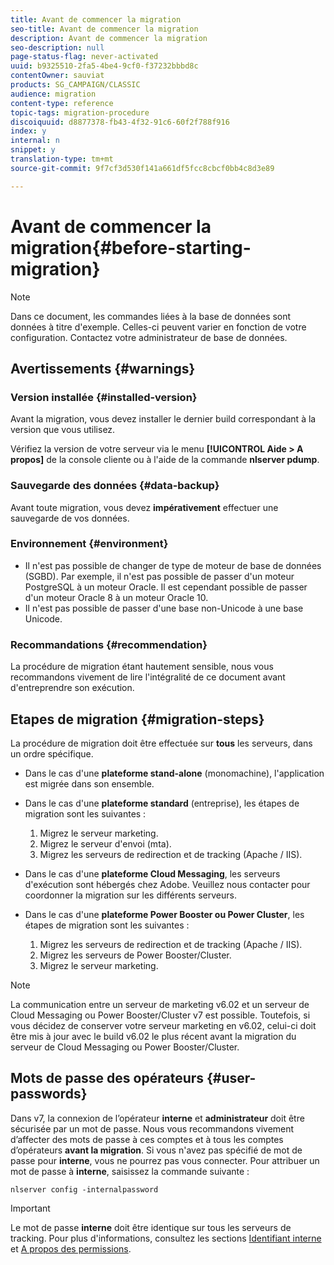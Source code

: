 ```yaml
---
title: Avant de commencer la migration
seo-title: Avant de commencer la migration
description: Avant de commencer la migration
seo-description: null
page-status-flag: never-activated
uuid: b9325510-2fa5-4be4-9cf0-f37232bbbd8c
contentOwner: sauviat
products: SG_CAMPAIGN/CLASSIC
audience: migration
content-type: reference
topic-tags: migration-procedure
discoiquuid: d8877378-fb43-4f32-91c6-60f2f788f916
index: y
internal: n
snippet: y
translation-type: tm+mt
source-git-commit: 9f7cf3d530f141a661df5fcc8cbcf0bb4c8d3e89

---
```



# Avant de commencer la migration{#before-starting-migration}

>[!NOTE]
>
>Dans ce document, les commandes liées à la base de données sont données à titre d&#39;exemple. Celles-ci peuvent varier en fonction de votre configuration. Contactez votre administrateur de base de données.

## Avertissements {#warnings}

### Version installée {#installed-version}

Avant la migration, vous devez installer le dernier build correspondant à la version que vous utilisez.

Vérifiez la version de votre serveur via le menu **[!UICONTROL Aide > A propos]** de la console cliente ou à l&#39;aide de la commande **nlserver pdump**.

### Sauvegarde des données {#data-backup}

Avant toute migration, vous devez **impérativement** effectuer une sauvegarde de vos données.

### Environnement {#environment}

* Il n&#39;est pas possible de changer de type de moteur de base de données (SGBD). Par exemple, il n&#39;est pas possible de passer d&#39;un moteur PostgreSQL à un moteur Oracle. Il est cependant possible de passer d&#39;un moteur Oracle 8 à un moteur Oracle 10.
* Il n&#39;est pas possible de passer d&#39;une base non-Unicode à une base Unicode.

### Recommandations {#recommendation}

La procédure de migration étant hautement sensible, nous vous recommandons vivement de lire l&#39;intégralité de ce document avant d&#39;entreprendre son exécution.

## Etapes de migration {#migration-steps}

La procédure de migration doit être effectuée sur **tous** les serveurs, dans un ordre spécifique.

* Dans le cas d&#39;une **plateforme stand-alone** (monomachine), l&#39;application est migrée dans son ensemble.
* Dans le cas d&#39;une **plateforme standard** (entreprise), les étapes de migration sont les suivantes :

   1. Migrez le serveur marketing.
   1. Migrez le serveur d&#39;envoi (mta).
   1. Migrez les serveurs de redirection et de tracking (Apache / IIS).

* Dans le cas d&#39;une **plateforme Cloud Messaging**, les serveurs d&#39;exécution sont hébergés chez Adobe. Veuillez nous contacter pour coordonner la migration sur les différents serveurs.
* Dans le cas d&#39;une **plateforme Power Booster ou Power Cluster**, les étapes de migration sont les suivantes :

   1. Migrez les serveurs de redirection et de tracking (Apache / IIS).
   1. Migrez les serveurs de Power Booster/Cluster.
   1. Migrez le serveur marketing.

>[!NOTE]
>
>La communication entre un serveur de marketing v6.02 et un serveur de Cloud Messaging ou Power Booster/Cluster v7 est possible. Toutefois, si vous décidez de conserver votre serveur marketing en v6.02, celui-ci doit être mis à jour avec le build v6.02 le plus récent avant la migration du serveur de Cloud Messaging ou Power Booster/Cluster.

## Mots de passe des opérateurs {#user-passwords}

Dans v7, la connexion de l’opérateur **interne** et **administrateur** doit être sécurisée par un mot de passe. Nous vous recommandons vivement d’affecter des mots de passe à ces comptes et à tous les comptes d’opérateurs **avant la migration**. Si vous n&#39;avez pas spécifié de mot de passe pour **interne**, vous ne pourrez pas vous connecter. Pour attribuer un mot de passe à **interne**, saisissez la commande suivante :

```
nlserver config -internalpassword
```

>[!IMPORTANT]
>
>Le mot de passe **interne** doit être identique sur tous les serveurs de tracking. Pour plus d&#39;informations, consultez les sections [Identifiant interne](../../installation/using/campaign-server-configuration.md#internal-identifier) et [A propos des permissions](../../platform/using/access-management.md#about-permissions).

